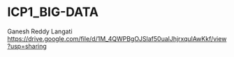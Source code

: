 # ICP1_BIG-DATA
Ganesh Reddy Langati
https://drive.google.com/file/d/1M_4QWPBgOJSlaf50ualJhjrxqulAwKkf/view?usp=sharing
